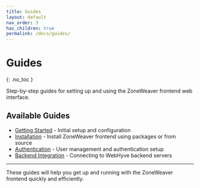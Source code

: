 ```yaml
---
title: Guides
layout: default
nav_order: 3
has_children: true
permalink: /docs/guides/
---
```


# Guides
{: .no_toc }

Step-by-step guides for setting up and using the ZoneWeaver frontend web interface.

## Available Guides

- [Getting Started](getting-started/) - Initial setup and configuration
- [Installation](installation/) - Install ZoneWeaver frontend using packages or from source
- [Authentication](authentication/) - User management and authentication setup
- [Backend Integration](backend-integration/) - Connecting to WebHyve backend servers

---

These guides will help you get up and running with the ZoneWeaver frontend quickly and efficiently.

